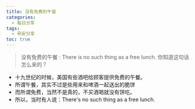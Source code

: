 ```yaml
---
title: 没有免费的午餐
categories:
  - 每日分享
tags:
  - 早安分享
toc: true 
---
```


> 没有免费的午餐 : There is no such thing as a free lunch. 你知道这句话怎么来的？

* 十九世纪的时候，美国有些酒吧给顾客提供免费的午餐。
* 所谓午餐，其实不过是些用来和啤酒一起送出的脆饼
* 而所谓免费，当然不是真的，不买酒喝就没有饼吃。
* 所以，当时有人说：There's no such thing as a free lunch.







